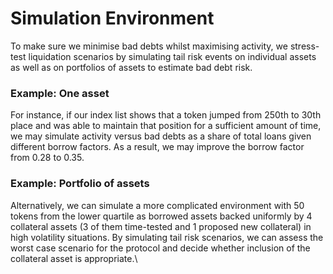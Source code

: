 # Simulation Environment

To make sure we minimise bad debts whilst maximising activity, we stress-test liquidation scenarios by simulating tail risk events on individual assets as well as on portfolios of assets to estimate bad debt risk.&#x20;

### Example: One asset

For instance, if our index list shows that a token jumped from 250th to 30th place and was able to maintain that position for a sufficient amount of time, we may simulate activity versus bad debts as a share of total loans given different borrow factors. As a result, we may improve the borrow factor from 0.28 to 0.35.&#x20;

### Example: Portfolio of assets

Alternatively, we can simulate a more complicated environment with 50 tokens from the lower quartile as borrowed assets backed uniformly by 4 collateral assets (3 of them time-tested and 1 proposed new collateral) in high volatility situations. By simulating tail risk scenarios, we can assess the worst case scenario for the protocol and decide whether inclusion of the collateral asset is appropriate.\
